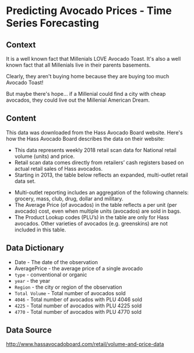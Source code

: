 # Predicting Avocado Prices - Time Series Forecasting
## Context
It is a well known fact that Millenials LOVE Avocado Toast. It's also a well known fact that all Millenials live in their parents basements.

Clearly, they aren't buying home because they are buying too much Avocado Toast!

But maybe there's hope… if a Millenial could find a city with cheap avocados, they could live out the Millenial American Dream.

## Content
This data was downloaded from the Hass Avocado Board website. Here's how the Hass Avocado Board describes the data on their website:

- This data represents weekly 2018 retail scan data for National retail volume (units) and price.
- Retail scan data comes directly from retailers’ cash registers based on actual retail sales of Hass avocados.
- Starting in 2013, the table below reflects an expanded, multi-outlet retail data set.
* Multi-outlet reporting includes an aggregation of the following channels: grocery, mass, club, drug, dollar and military.
* The Average Price (of avocados) in the table reflects a per unit (per avocado) cost, even when multiple units (avocados) are sold in bags.
* The Product Lookup codes (PLU’s) in the table are only for Hass avocados. Other varieties of avocados (e.g. greenskins) are not included in this table.

## Data Dictionary
* Date - The date of the observation
* AveragePrice - the average price of a single avocado
* `type` - conventional or organic
* `year` - the year
* `Region` - the city or region of the observation
* `Total Volume` - Total number of avocados sold
* `4046` - Total number of avocados with PLU 4046 sold
* `4225` - Total number of avocados with PLU 4225 sold
* `4770` - Total number of avocados with PLU 4770 sold

## Data Source
http://www.hassavocadoboard.com/retail/volume-and-price-data
